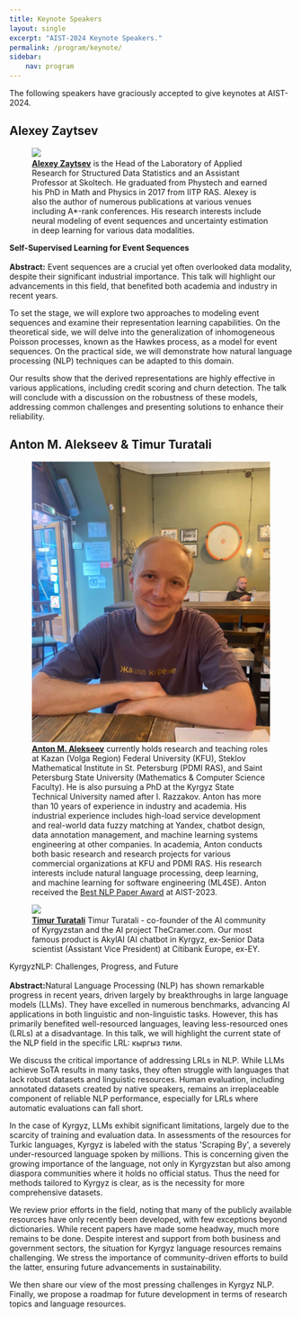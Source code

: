 ```yaml
---
title: Keynote Speakers
layout: single
excerpt: "AIST-2024 Keynote Speakers."
permalink: /program/keynote/
sidebar: 
    nav: program
---
```


The following speakers have graciously accepted to give keynotes at AIST-2024.<br>
 
## Alexey Zaytsev

<figure>
  <a href="https://msc.skoltech.ru/alexey-zaytsev"><img length="100" src="/assets/images/zaytsev_a.jpg"></a>
  <figcaption><strong><a href="https://msc.skoltech.ru/alexey-zaytsev">Alexey Zaytsev</a></strong> is the Head of the Laboratory of Applied Research for Structured Data Statistics and an Assistant Professor at Skoltech. He graduated from Phystech and earned his PhD in Math and Physics in 2017 from IITP RAS. Alexey is also the author of numerous publications at various venues including A*-rank conferences. His research interests include neural modeling of event sequences and uncertainty estimation in deep learning for various data modalities.
</figcaption>
</figure>

<b>Self-Supervised Learning for Event Sequences</b> <br/> <br/>
<b>Abstract:</b> Event sequences are a crucial yet often overlooked data modality, despite their significant industrial importance. This talk will highlight our advancements in this field, that benefited both academia and industry in recent years.

To set the stage, we will explore two approaches to modeling event sequences and examine their representation learning capabilities. On the theoretical side, we will delve into the generalization of inhomogeneous Poisson processes, known as the Hawkes process, as a model for event sequences. On the practical side, we will demonstrate how natural language processing (NLP) techniques can be adapted to this domain.

Our results show that the derived representations are highly effective in various applications, including credit scoring and churn detection. The talk will conclude with a discussion on the robustness of these models, addressing common challenges and presenting solutions to enhance their reliability.

## Anton M. Alekseev & Timur Turatali

<figure>
  <a href="https://alexeyev.github.io/"><img length="100" src="/assets/images/alekseev.jpg"></a>
  <figcaption><strong><a href="https://alexeyev.github.io/">Anton M. Alekseev</a></strong> currently holds research and teaching roles at Kazan (Volga Region) Federal University (KFU), Steklov Mathematical Institute in St. Petersburg (PDMI RAS), and Saint Petersburg State University (Mathematics & Computer Science Faculty). He is also pursuing a PhD at the Kyrgyz State Technical University named after I. Razzakov. Anton has more than 10 years of experience in industry and academia. His industrial experience includes high-load service development and real-world data fuzzy matching at Yandex, chatbot design, data annotation management, and machine learning systems engineering at other companies. In academia, Anton conducts both basic research and research projects for various commercial organizations at KFU and PDMI RAS. His research interests include natural language processing, deep learning, and machine learning for software engineering (ML4SE). Anton received the <a href="https://2023.aistconf.org/program/best/">Best NLP Paper Award</a> at AIST-2023.</figcaption>
</figure>

<figure>
  <a href="https://github.com/golden-ratio"><img length="100" src="/assets/images/turatali.png"></a>
  <figcaption><strong><a href="https://github.com/golden-ratio">Timur Turatali</a></strong> Timur Turatali - co-founder of the AI community of Kyrgyzstan and the AI ​​project TheCramer.com. Our most famous product is AkylAI (AI chatbot in Kyrgyz, ex-Senior Data scientist (Assistant Vice President) at Citibank Europe, ex-EY.</figcaption>
</figure>

<b></b>KyrgyzNLP: Challenges, Progress, and Future<br/> <br/>
<b>Abstract:</b>Natural Language Processing (NLP) has shown remarkable progress in recent years, driven largely by breakthroughs in large language models (LLMs). They have excelled in numerous benchmarks, advancing AI applications in both linguistic and non-linguistic tasks. However, this has primarily benefited well-resourced languages, leaving less-resourced ones (LRLs) at a disadvantage. In this talk, we will highlight the current state of the NLP field in the specific LRL: кыргыз тили.

We discuss the critical importance of addressing LRLs in NLP. While LLMs achieve SoTA results in many tasks, they often struggle with languages that lack robust datasets and linguistic resources. Human evaluation, including annotated datasets created by native speakers, remains an irreplaceable component of reliable NLP performance, especially for LRLs where automatic evaluations can fall short.

In the case of Kyrgyz, LLMs exhibit significant limitations, largely due to the scarcity of training and evaluation data. In assessments of the resources for Turkic languages, Kyrgyz is labeled with the status 'Scraping By', a severely under-resourced language spoken by millions. This is concerning given the growing importance of the language, not only in Kyrgyzstan but also among diaspora communities where it holds no official status. Thus the need for methods tailored to Kyrgyz is clear, as is the necessity for more comprehensive datasets.

We review prior efforts in the field, noting that many of the publicly available resources have only recently been developed, with few exceptions beyond dictionaries. While recent papers have made some headway, much more remains to be done. Despite interest and support from both business and government sectors, the situation for Kyrgyz language resources remains challenging. We stress the importance of community-driven efforts to build the latter, ensuring future advancements in sustainability.

We then share our view of the most pressing challenges in Kyrgyz NLP. Finally, we propose a roadmap for future development in terms of research topics and language resources.

